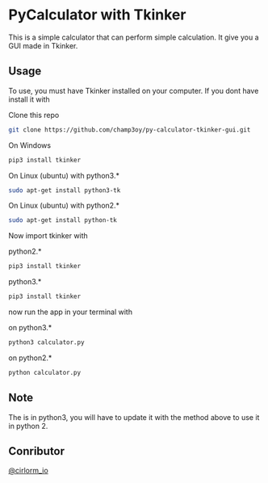 # PyCalculator with Tkinker

This is a simple calculator that can perform simple calculation. It give you a GUI made in Tkinker.

## Usage

To use, you must have Tkinker installed on your computer.
If you dont have install it with

Clone this repo
```sh
git clone https://github.com/champ3oy/py-calculator-tkinker-gui.git
```

On Windows
```sh
pip3 install tkinker
```

On Linux (ubuntu) with python3.*
```sh
sudo apt-get install python3-tk
```

On Linux (ubuntu) with python2.*
```sh
sudo apt-get install python-tk
```


Now import tkinker with

python2.*
```sh
pip3 install tkinker
```

python3.*
```sh
pip3 install tkinker
```

now run the app in your terminal with

on python3.*
```sh
python3 calculator.py
```
on python2.*
```sh
python calculator.py
```

## Note
The is in python3, you will have to update it with the method above to use it in python 2.

## Conributor
[@cirlorm_io](http://twitter.com/cirlorm_io)